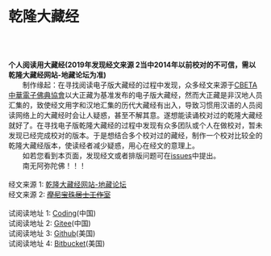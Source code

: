 
# 乾隆大藏经

<br/>
<br/>

**个人阅读用大藏经(2019年发现经文来源 2当中2014年以前校对的不可信，需以乾隆大藏经网站-地藏论坛为准)**
<br/>
　　制作缘起：在寻找阅读电子版大藏经的过程中发现，众多经文来源于[CBETA 中華電子佛典協會](http://www.cbeta.org)以大正藏为基准发布的电子版大藏经，然而大正藏是非汉地人员汇集的，致使经文用字和汉地汇集的历代大藏经有出入，导致习惯用汉语的人员阅读网络上的大藏经时会让人疑惑，甚至不解其意。遂想能读诵校对过的乾隆大藏经就好了。在寻找电子版乾隆大藏经的过程中发现有众多团队或个人在做校对，暂未发现已经完成校对的版本。于是想结合多个校对过的藏经，制作一个校对比较全的乾隆大藏经版本，使读经者减少疑惑，用心在经文的意理上。
<br/>
　　如若您看到本页面，发现经文或者排版问题可在[issues](https://github.com/qldzj/qldzj/issues)中提出。
<br/>
　　南无阿弥陀佛！！！
<br/>
<br/>
经文来源 1: [乾隆大藏经网站-地藏论坛](http://www.bskk.net)
<br/>
经文来源 2: ~~[摩尼宝珠居士工作室](http://www.qldzj.com)~~
<br/>
<br/>
试阅读地址 1: [Coding](https://qldzj.coding.me/qldzj)(中国)<br/>
试阅读地址 2: [Gitee](https://qldzj.gitee.io)(中国)<br/>
试阅读地址 3: [Github](https://git.io/qldzj)(美国)<br/>
试阅读地址 4: [Bitbucket](https://qldzj.bitbucket.io)(美国)<br/>